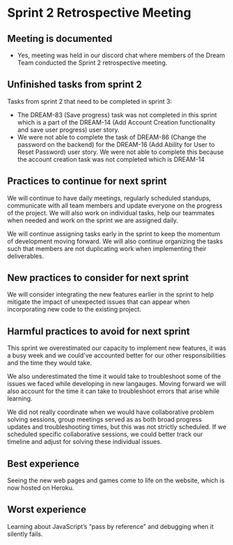 # Sprint 2 Retrospective Meeting

## Meeting is documented

- Yes, meeting was held in our discord chat where members of the Dream Team conducted the Sprint 2 retrospective meeting.

## Unfinished tasks from sprint 2

Tasks from sprint 2 that need to be completed in sprint 3:

- The DREAM-83 (Save progress) task was not completed in this sprint which is a part of the DREAM-14 (Add Account Creation functionality and save user progress) user story.
- We were not able to complete the task of DREAM-86 (Change the password on the backend) for the DREAM-16 (Add Ability for User to Reset Password) user story. We were not able to complete this because the account creation task was not completed which is DREAM-14

## Practices to continue for next sprint

We will continue to have daily meetings, regularly scheduled standups, communicate with all team members and update everyone on the progress of the project. We will also work on individual tasks, help our teammates when needed and work on the sprint we are assigned daily.

We will continue assigning tasks early in the sprint to keep the momentum of development moving forward. We will also continue organizing the tasks such that members are not duplicating work when implementing their deliverables.

## New practices to consider for next sprint

We will consider integrating the new features earlier in the sprint to help mitigate the impact of unexpected issues that can appear when incorporating new code to the existing project.

## Harmful practices to avoid for next sprint

This sprint we overestimated our capacity to implement new features, it was a busy week and we could've accounted better for our other responsibilities and the time they would take.

We also underestimated the time it would take to troubleshoot some of the issues we faced while developing in new langauges. Moving forward we will also account for the time it can take to troubleshoot errors that arise while learning.

We did not really coordinate when we would have collaborative problem solving sessions, group meetings served as as both broad progress updates and troubleshooting times, but this was not strictly scheduled. If we scheduled specific collaborative sessions, we could better track our timeline and adjust for solving these individual issues.

## Best experience

Seeing the new web pages and games come to life on the website, which is now hosted on Heroku.

## Worst experience

Learning about JavaScript’s “pass by reference” and debugging when it silently fails.
